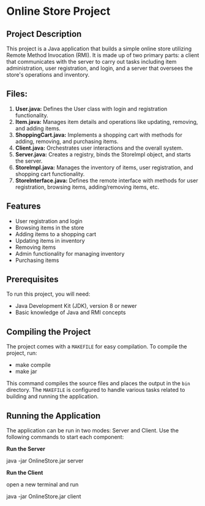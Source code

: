 # Online Store Project

## Project Description

This project is a Java application that builds a simple online store utilizing Remote Method Invocation (RMI). It is made up of two primary parts: a client that communicates with the server to carry out tasks including item administration, user registration, and login, and a server that oversees the store's operations and inventory.

## Files:

1. **User.java:** Defines the User class with login and registration functionality.
2. **Item.java:** Manages item details and operations like updating, removing, and adding items.
3. **ShoppingCart.java:** Implements a shopping cart with methods for adding, removing, and purchasing items.
4. **Client.java:** Orchestrates user interactions and the overall system.
5. **Server.java:** Creates a registry, binds the StoreImpl object, and starts the server.
6. **StoreImpl.java:** Manages the inventory of items, user registration, and shopping cart functionality.
7. **StoreInterface.java:** Defines the remote interface with methods for user registration, browsing items, adding/removing items, etc.

## Features

- User registration and login
- Browsing items in the store
- Adding items to a shopping cart
- Updating items in inventory
- Removing items
- Admin functionality for managing inventory
- Purchasing items

## Prerequisites

To run this project, you will need:
- Java Development Kit (JDK), version 8 or newer
- Basic knowledge of Java and RMI concepts

## Compiling the Project

The project comes with a `MAKEFILE` for easy compilation. To compile the project, run:

- make compile 
- make jar

This command compiles the source files and places the output in the `bin` directory. The `MAKEFILE` is configured to handle various tasks related to building and running the application.

## Running the Application
The application can be run in two modes: Server and Client. Use the following commands to start each component:

**Run the Server**

java -jar OnlineStore.jar server

**Run the Client**

open a new terminal and run 

java -jar OnlineStore.jar client
